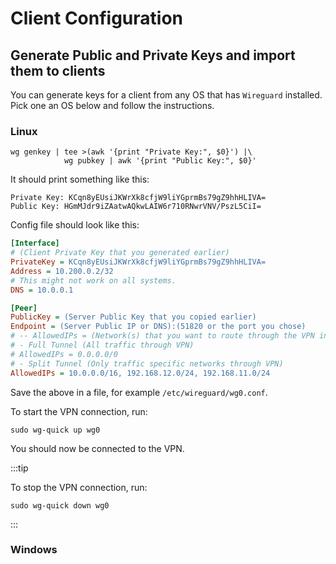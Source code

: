 # Client Configuration

## Generate Public and Private Keys and import them to clients

You can generate keys for a client from any OS that has `Wireguard` installed.
Pick one an OS below and follow the instructions.

### Linux

```shell
wg genkey | tee >(awk '{print "Private Key:", $0}') |\
            wg pubkey | awk '{print "Public Key:", $0}'
```

It should print something like this:

```shell
Private Key: KCqn8yEUsiJKWrXk8cfjW9liYGprmBs79gZ9hhHLIVA=
Public Key: HGmMJdr9iZAatwAQkwLAIW6r710RNwrVNV/PszL5CiI=
```

Config file should look like this:

```ini
[Interface]
# (Client Private Key that you generated earlier)
PrivateKey = KCqn8yEUsiJKWrXk8cfjW9liYGprmBs79gZ9hhHLIVA=
Address = 10.200.0.2/32
# This might not work on all systems.
DNS = 10.0.0.1

[Peer]
PublicKey = (Server Public Key that you copied earlier)
Endpoint = (Server Public IP or DNS):(51820 or the port you chose)
# -- AllowedIPs = (Network(s) that you want to route through the VPN in CIDR notation)
# - Full Tunnel (All traffic through VPN)
# AllowedIPs = 0.0.0.0/0
# - Split Tunnel (Only traffic specific networks through VPN)
AllowedIPs = 10.0.0.0/16, 192.168.12.0/24, 192.168.11.0/24
```

Save the above in a file, for example `/etc/wireguard/wg0.conf`.

To start the VPN connection, run:

```shell
sudo wg-quick up wg0
```

You should now be connected to the VPN.

:::tip

To stop the VPN connection, run:

```shell
sudo wg-quick down wg0
```

:::

### Windows
